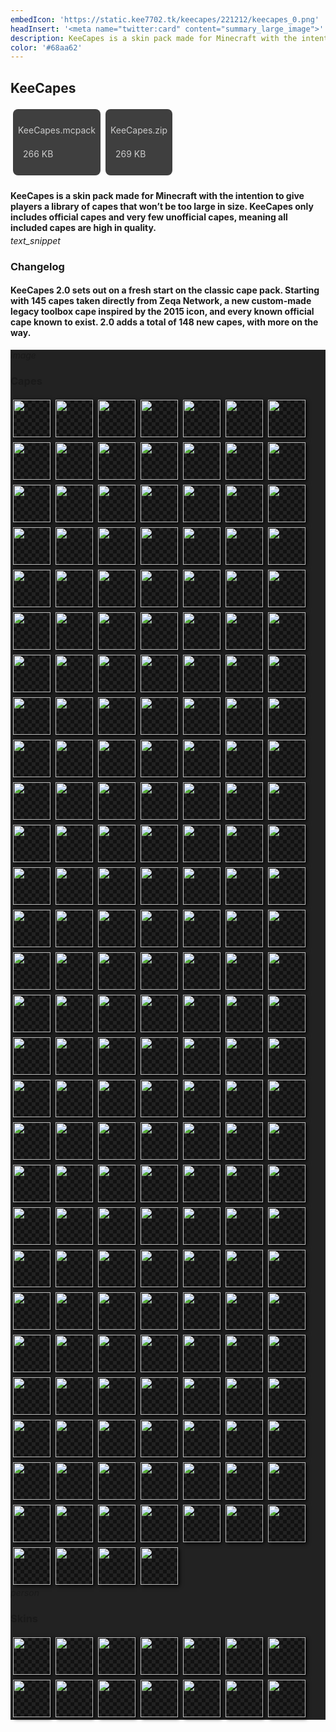 ```yaml
---
embedIcon: 'https://static.kee7702.tk/keecapes/221212/keecapes_0.png'
headInsert: '<meta name="twitter:card" content="summary_large_image">'
description: KeeCapes is a skin pack made for Minecraft with the intention to give players a library of capes that won't be too large in size. KeeCapes only includes official capes and very few unofficial capes, meaning all included capes are high in quality.
color: '#68aa62'
---
```

## KeeCapes
<div class="home-content-container"><a class="home-content-container" style="border-radius:8px;background: #222d;padding:8px;color:#ccc;display:inline-block;margin:4px;line-height: 24px;text-decoration: none;" href="https://static.kee7702.tk/keecapes/221212/KeeCapes.mcpack"><p class="dreamsdb infotitle">KeeCapes.mcpack</p><p class="dreamsdb infostats" style="margin-left:8px">266 KB</p></a><a class="home-content-container" style="border-radius:8px;background: #222d;padding:8px;color:#ccc;display:inline-block;margin:4px;line-height: 24px;text-decoration: none;" href="https://static.kee7702.tk/keecapes/221212/KeeCapes.zip"><p class="dreamsdb infotitle">KeeCapes.zip</p><p class="dreamsdb infostats" style="margin-left:8px">269 KB</p></a></div><div class="changelog-container"><h4 style="margin-bottom: 4px;">KeeCapes is a skin pack made for Minecraft with the intention to give players a library of capes that won’t be too large in size. KeeCapes only includes official capes and very few unofficial capes, meaning all included capes are high in quality.</h4><i class="material-icons">text_snippet</i><h3 id="changelog">Changelog</h3><h4>KeeCapes 2.0 sets out on a fresh start on the classic cape pack. Starting with 145 capes taken directly from Zeqa Network, a new custom-made legacy toolbox cape inspired by the 2015 icon, and every known official cape known to exist. 2.0 adds a total of 148 new capes, with more on the way.</h4><style>.home-content-container img.keecapes-cape {max-height:192px;display:inline-block;width:60px;image-rendering:pixelated;max-width:100%;margin:4px;background-size:12px!important;background-position:center;background:url('data:image/png;base64,iVBORw0KGgoAAAANSUhEUgAAAAIAAAACCAIAAAD91JpzAAAAAXNSR0IArs4c6QAAAARnQU1BAACxjwv8YQUAAAAJcEhZcwAADsMAAA7DAcdvqGQAAAARSURBVBhXYxQEAyYgfv/+PQAK8gNqwmON5wAAAABJRU5ErkJggg==');box-shadow:#000 2px 2px 6px 0}</style><div class="changelog-container closeable" style="background:#222"><div><i class="material-icons">image</i><h3 id="education-edition-panoramas">Capes</h3><i class="material-icons"></i></div><div style="display: inherit;"><div class="home-content-container"><img src="https://static.kee7702.tk/keecapes/221212/keecapes_2.png" class="keecapes-cape"><img src="https://static.kee7702.tk/keecapes/221212/keecapes_3.png" class="keecapes-cape"><img src="https://static.kee7702.tk/keecapes/221212/keecapes_4.png" class="keecapes-cape"><img src="https://static.kee7702.tk/keecapes/221212/keecapes_5.png" class="keecapes-cape"><img src="https://static.kee7702.tk/keecapes/221212/keecapes_6.png" class="keecapes-cape"><img src="https://static.kee7702.tk/keecapes/221212/keecapes_7.png" class="keecapes-cape"><img src="https://static.kee7702.tk/keecapes/221212/keecapes_8.png" class="keecapes-cape"><img src="https://static.kee7702.tk/keecapes/221212/keecapes_9.png" class="keecapes-cape"><img src="https://static.kee7702.tk/keecapes/221212/keecapes_10.png" class="keecapes-cape"><img src="https://static.kee7702.tk/keecapes/221212/keecapes_11.png" class="keecapes-cape"><img src="https://static.kee7702.tk/keecapes/221212/keecapes_12.png" class="keecapes-cape"><img src="https://static.kee7702.tk/keecapes/221212/keecapes_13.png" class="keecapes-cape"><img src="https://static.kee7702.tk/keecapes/221212/keecapes_14.png" class="keecapes-cape"><img src="https://static.kee7702.tk/keecapes/221212/keecapes_15.png" class="keecapes-cape"><img src="https://static.kee7702.tk/keecapes/221212/keecapes_16.png" class="keecapes-cape"><img src="https://static.kee7702.tk/keecapes/221212/keecapes_17.png" class="keecapes-cape"><img src="https://static.kee7702.tk/keecapes/221212/keecapes_18.png" class="keecapes-cape"><img src="https://static.kee7702.tk/keecapes/221212/keecapes_19.png" class="keecapes-cape"><img src="https://static.kee7702.tk/keecapes/221212/keecapes_20.png" class="keecapes-cape"><img src="https://static.kee7702.tk/keecapes/221212/keecapes_21.png" class="keecapes-cape"><img src="https://static.kee7702.tk/keecapes/221212/keecapes_22.png" class="keecapes-cape"><img src="https://static.kee7702.tk/keecapes/221212/keecapes_23.png" class="keecapes-cape"><img src="https://static.kee7702.tk/keecapes/221212/keecapes_24.png" class="keecapes-cape"><img src="https://static.kee7702.tk/keecapes/221212/keecapes_25.png" class="keecapes-cape"><img src="https://static.kee7702.tk/keecapes/221212/keecapes_26.png" class="keecapes-cape"><img src="https://static.kee7702.tk/keecapes/221212/keecapes_27.png" class="keecapes-cape"><img src="https://static.kee7702.tk/keecapes/221212/keecapes_28.png" class="keecapes-cape"><img src="https://static.kee7702.tk/keecapes/221212/keecapes_29.png" class="keecapes-cape"><img src="https://static.kee7702.tk/keecapes/221212/keecapes_30.png" class="keecapes-cape"><img src="https://static.kee7702.tk/keecapes/221212/keecapes_31.png" class="keecapes-cape"><img src="https://static.kee7702.tk/keecapes/221212/keecapes_32.png" class="keecapes-cape"><img src="https://static.kee7702.tk/keecapes/221212/keecapes_33.png" class="keecapes-cape"><img src="https://static.kee7702.tk/keecapes/221212/keecapes_34.png" class="keecapes-cape"><img src="https://static.kee7702.tk/keecapes/221212/keecapes_35.png" class="keecapes-cape"><img src="https://static.kee7702.tk/keecapes/221212/keecapes_36.png" class="keecapes-cape"><img src="https://static.kee7702.tk/keecapes/221212/keecapes_37.png" class="keecapes-cape"><img src="https://static.kee7702.tk/keecapes/221212/keecapes_38.png" class="keecapes-cape"><img src="https://static.kee7702.tk/keecapes/221212/keecapes_39.png" class="keecapes-cape"><img src="https://static.kee7702.tk/keecapes/221212/keecapes_40.png" class="keecapes-cape"><img src="https://static.kee7702.tk/keecapes/221212/keecapes_41.png" class="keecapes-cape"><img src="https://static.kee7702.tk/keecapes/221212/keecapes_42.png" class="keecapes-cape"><img src="https://static.kee7702.tk/keecapes/221212/keecapes_43.png" class="keecapes-cape"><img src="https://static.kee7702.tk/keecapes/221212/keecapes_44.png" class="keecapes-cape"><img src="https://static.kee7702.tk/keecapes/221212/keecapes_45.png" class="keecapes-cape"><img src="https://static.kee7702.tk/keecapes/221212/keecapes_46.png" class="keecapes-cape"><img src="https://static.kee7702.tk/keecapes/221212/keecapes_47.png" class="keecapes-cape"><img src="https://static.kee7702.tk/keecapes/221212/keecapes_48.png" class="keecapes-cape"><img src="https://static.kee7702.tk/keecapes/221212/keecapes_49.png" class="keecapes-cape"><img src="https://static.kee7702.tk/keecapes/221212/keecapes_50.png" class="keecapes-cape"><img src="https://static.kee7702.tk/keecapes/221212/keecapes_51.png" class="keecapes-cape"><img src="https://static.kee7702.tk/keecapes/221212/keecapes_52.png" class="keecapes-cape"><img src="https://static.kee7702.tk/keecapes/221212/keecapes_53.png" class="keecapes-cape"><img src="https://static.kee7702.tk/keecapes/221212/keecapes_54.png" class="keecapes-cape"><img src="https://static.kee7702.tk/keecapes/221212/keecapes_55.png" class="keecapes-cape"><img src="https://static.kee7702.tk/keecapes/221212/keecapes_56.png" class="keecapes-cape"><img src="https://static.kee7702.tk/keecapes/221212/keecapes_57.png" class="keecapes-cape"><img src="https://static.kee7702.tk/keecapes/221212/keecapes_58.png" class="keecapes-cape"><img src="https://static.kee7702.tk/keecapes/221212/keecapes_59.png" class="keecapes-cape"><img src="https://static.kee7702.tk/keecapes/221212/keecapes_60.png" class="keecapes-cape"><img src="https://static.kee7702.tk/keecapes/221212/keecapes_61.png" class="keecapes-cape"><img src="https://static.kee7702.tk/keecapes/221212/keecapes_62.png" class="keecapes-cape"><img src="https://static.kee7702.tk/keecapes/221212/keecapes_63.png" class="keecapes-cape"><img src="https://static.kee7702.tk/keecapes/221212/keecapes_64.png" class="keecapes-cape"><img src="https://static.kee7702.tk/keecapes/221212/keecapes_65.png" class="keecapes-cape"><img src="https://static.kee7702.tk/keecapes/221212/keecapes_66.png" class="keecapes-cape"><img src="https://static.kee7702.tk/keecapes/221212/keecapes_67.png" class="keecapes-cape"><img src="https://static.kee7702.tk/keecapes/221212/keecapes_68.png" class="keecapes-cape"><img src="https://static.kee7702.tk/keecapes/221212/keecapes_69.png" class="keecapes-cape"><img src="https://static.kee7702.tk/keecapes/221212/keecapes_70.png" class="keecapes-cape"><img src="https://static.kee7702.tk/keecapes/221212/keecapes_71.png" class="keecapes-cape"><img src="https://static.kee7702.tk/keecapes/221212/keecapes_72.png" class="keecapes-cape"><img src="https://static.kee7702.tk/keecapes/221212/keecapes_73.png" class="keecapes-cape"><img src="https://static.kee7702.tk/keecapes/221212/keecapes_74.png" class="keecapes-cape"><img src="https://static.kee7702.tk/keecapes/221212/keecapes_75.png" class="keecapes-cape"><img src="https://static.kee7702.tk/keecapes/221212/keecapes_76.png" class="keecapes-cape"><img src="https://static.kee7702.tk/keecapes/221212/keecapes_77.png" class="keecapes-cape"><img src="https://static.kee7702.tk/keecapes/221212/keecapes_78.png" class="keecapes-cape"><img src="https://static.kee7702.tk/keecapes/221212/keecapes_79.png" class="keecapes-cape"><img src="https://static.kee7702.tk/keecapes/221212/keecapes_80.png" class="keecapes-cape"><img src="https://static.kee7702.tk/keecapes/221212/keecapes_81.png" class="keecapes-cape"><img src="https://static.kee7702.tk/keecapes/221212/keecapes_82.png" class="keecapes-cape"><img src="https://static.kee7702.tk/keecapes/221212/keecapes_83.png" class="keecapes-cape"><img src="https://static.kee7702.tk/keecapes/221212/keecapes_84.png" class="keecapes-cape"><img src="https://static.kee7702.tk/keecapes/221212/keecapes_85.png" class="keecapes-cape"><img src="https://static.kee7702.tk/keecapes/221212/keecapes_86.png" class="keecapes-cape"><img src="https://static.kee7702.tk/keecapes/221212/keecapes_87.png" class="keecapes-cape"><img src="https://static.kee7702.tk/keecapes/221212/keecapes_88.png" class="keecapes-cape"><img src="https://static.kee7702.tk/keecapes/221212/keecapes_89.png" class="keecapes-cape"><img src="https://static.kee7702.tk/keecapes/221212/keecapes_90.png" class="keecapes-cape"><img src="https://static.kee7702.tk/keecapes/221212/keecapes_91.png" class="keecapes-cape"><img src="https://static.kee7702.tk/keecapes/221212/keecapes_92.png" class="keecapes-cape"><img src="https://static.kee7702.tk/keecapes/221212/keecapes_93.png" class="keecapes-cape"><img src="https://static.kee7702.tk/keecapes/221212/keecapes_94.png" class="keecapes-cape"><img src="https://static.kee7702.tk/keecapes/221212/keecapes_95.png" class="keecapes-cape"><img src="https://static.kee7702.tk/keecapes/221212/keecapes_96.png" class="keecapes-cape"><img src="https://static.kee7702.tk/keecapes/221212/keecapes_97.png" class="keecapes-cape"><img src="https://static.kee7702.tk/keecapes/221212/keecapes_98.png" class="keecapes-cape"><img src="https://static.kee7702.tk/keecapes/221212/keecapes_99.png" class="keecapes-cape"><img src="https://static.kee7702.tk/keecapes/221212/keecapes_100.png" class="keecapes-cape"><img src="https://static.kee7702.tk/keecapes/221212/keecapes_101.png" class="keecapes-cape"><img src="https://static.kee7702.tk/keecapes/221212/keecapes_102.png" class="keecapes-cape"><img src="https://static.kee7702.tk/keecapes/221212/keecapes_103.png" class="keecapes-cape"><img src="https://static.kee7702.tk/keecapes/221212/keecapes_104.png" class="keecapes-cape"><img src="https://static.kee7702.tk/keecapes/221212/keecapes_105.png" class="keecapes-cape"><img src="https://static.kee7702.tk/keecapes/221212/keecapes_106.png" class="keecapes-cape"><img src="https://static.kee7702.tk/keecapes/221212/keecapes_107.png" class="keecapes-cape"><img src="https://static.kee7702.tk/keecapes/221212/keecapes_108.png" class="keecapes-cape"><img src="https://static.kee7702.tk/keecapes/221212/keecapes_109.png" class="keecapes-cape"><img src="https://static.kee7702.tk/keecapes/221212/keecapes_110.png" class="keecapes-cape"><img src="https://static.kee7702.tk/keecapes/221212/keecapes_111.png" class="keecapes-cape"><img src="https://static.kee7702.tk/keecapes/221212/keecapes_112.png" class="keecapes-cape"><img src="https://static.kee7702.tk/keecapes/221212/keecapes_113.png" class="keecapes-cape"><img src="https://static.kee7702.tk/keecapes/221212/keecapes_114.png" class="keecapes-cape"><img src="https://static.kee7702.tk/keecapes/221212/keecapes_115.png" class="keecapes-cape"><img src="https://static.kee7702.tk/keecapes/221212/keecapes_116.png" class="keecapes-cape"><img src="https://static.kee7702.tk/keecapes/221212/keecapes_117.png" class="keecapes-cape"><img src="https://static.kee7702.tk/keecapes/221212/keecapes_118.png" class="keecapes-cape"><img src="https://static.kee7702.tk/keecapes/221212/keecapes_119.png" class="keecapes-cape"><img src="https://static.kee7702.tk/keecapes/221212/keecapes_120.png" class="keecapes-cape"><img src="https://static.kee7702.tk/keecapes/221212/keecapes_121.png" class="keecapes-cape"><img src="https://static.kee7702.tk/keecapes/221212/keecapes_122.png" class="keecapes-cape"><img src="https://static.kee7702.tk/keecapes/221212/keecapes_123.png" class="keecapes-cape"><img src="https://static.kee7702.tk/keecapes/221212/keecapes_124.png" class="keecapes-cape"><img src="https://static.kee7702.tk/keecapes/221212/keecapes_125.png" class="keecapes-cape"><img src="https://static.kee7702.tk/keecapes/221212/keecapes_126.png" class="keecapes-cape"><img src="https://static.kee7702.tk/keecapes/221212/keecapes_127.png" class="keecapes-cape"><img src="https://static.kee7702.tk/keecapes/221212/keecapes_128.png" class="keecapes-cape"><img src="https://static.kee7702.tk/keecapes/221212/keecapes_129.png" class="keecapes-cape"><img src="https://static.kee7702.tk/keecapes/221212/keecapes_130.png" class="keecapes-cape"><img src="https://static.kee7702.tk/keecapes/221212/keecapes_131.png" class="keecapes-cape"><img src="https://static.kee7702.tk/keecapes/221212/keecapes_132.png" class="keecapes-cape"><img src="https://static.kee7702.tk/keecapes/221212/keecapes_133.png" class="keecapes-cape"><img src="https://static.kee7702.tk/keecapes/221212/keecapes_134.png" class="keecapes-cape"><img src="https://static.kee7702.tk/keecapes/221212/keecapes_135.png" class="keecapes-cape"><img src="https://static.kee7702.tk/keecapes/221212/keecapes_136.png" class="keecapes-cape"><img src="https://static.kee7702.tk/keecapes/221212/keecapes_137.png" class="keecapes-cape"><img src="https://static.kee7702.tk/keecapes/221212/keecapes_138.png" class="keecapes-cape"><img src="https://static.kee7702.tk/keecapes/221212/keecapes_139.png" class="keecapes-cape"><img src="https://static.kee7702.tk/keecapes/221212/keecapes_140.png" class="keecapes-cape"><img src="https://static.kee7702.tk/keecapes/221212/keecapes_141.png" class="keecapes-cape"><img src="https://static.kee7702.tk/keecapes/221212/keecapes_142.png" class="keecapes-cape"><img src="https://static.kee7702.tk/keecapes/221212/keecapes_143.png" class="keecapes-cape"><img src="https://static.kee7702.tk/keecapes/221212/keecapes_144.png" class="keecapes-cape"><img src="https://static.kee7702.tk/keecapes/221212/keecapes_145.png" class="keecapes-cape"><img src="https://static.kee7702.tk/keecapes/221212/keecapes_146.png" class="keecapes-cape"><img src="https://static.kee7702.tk/keecapes/221212/keecapes_147.png" class="keecapes-cape"><img src="https://static.kee7702.tk/keecapes/221212/keecapes_148.png" class="keecapes-cape"><img src="https://static.kee7702.tk/keecapes/221212/keecapes_149.png" class="keecapes-cape"><img src="https://static.kee7702.tk/keecapes/221212/keecapes_150.png" class="keecapes-cape"><img src="https://static.kee7702.tk/keecapes/221212/keecapes_151.png" class="keecapes-cape"><img src="https://static.kee7702.tk/keecapes/221212/keecapes_152.png" class="keecapes-cape"><img src="https://static.kee7702.tk/keecapes/221212/keecapes_153.png" class="keecapes-cape"><img src="https://static.kee7702.tk/keecapes/221212/keecapes_154.png" class="keecapes-cape"><img src="https://static.kee7702.tk/keecapes/221212/keecapes_155.png" class="keecapes-cape"><img src="https://static.kee7702.tk/keecapes/221212/keecapes_156.png" class="keecapes-cape"><img src="https://static.kee7702.tk/keecapes/221212/keecapes_157.png" class="keecapes-cape"><img src="https://static.kee7702.tk/keecapes/221212/keecapes_158.png" class="keecapes-cape"><img src="https://static.kee7702.tk/keecapes/221212/keecapes_159.png" class="keecapes-cape"><img src="https://static.kee7702.tk/keecapes/221212/keecapes_160.png" class="keecapes-cape"><img src="https://static.kee7702.tk/keecapes/221212/keecapes_161.png" class="keecapes-cape"><img src="https://static.kee7702.tk/keecapes/221212/keecapes_162.png" class="keecapes-cape"><img src="https://static.kee7702.tk/keecapes/221212/keecapes_163.png" class="keecapes-cape"><img src="https://static.kee7702.tk/keecapes/221212/keecapes_164.png" class="keecapes-cape"><img src="https://static.kee7702.tk/keecapes/221212/keecapes_165.png" class="keecapes-cape"><img src="https://static.kee7702.tk/keecapes/221212/keecapes_166.png" class="keecapes-cape"><img src="https://static.kee7702.tk/keecapes/221212/keecapes_167.png" class="keecapes-cape"><img src="https://static.kee7702.tk/keecapes/221212/keecapes_168.png" class="keecapes-cape"><img src="https://static.kee7702.tk/keecapes/221212/keecapes_169.png" class="keecapes-cape"><img src="https://static.kee7702.tk/keecapes/221212/keecapes_170.png" class="keecapes-cape"><img src="https://static.kee7702.tk/keecapes/221212/keecapes_171.png" class="keecapes-cape"><img src="https://static.kee7702.tk/keecapes/221212/keecapes_172.png" class="keecapes-cape"><img src="https://static.kee7702.tk/keecapes/221212/keecapes_173.png" class="keecapes-cape"><img src="https://static.kee7702.tk/keecapes/221212/keecapes_174.png" class="keecapes-cape"><img src="https://static.kee7702.tk/keecapes/221212/keecapes_175.png" class="keecapes-cape"><img src="https://static.kee7702.tk/keecapes/221212/keecapes_176.png" class="keecapes-cape"><img src="https://static.kee7702.tk/keecapes/221212/keecapes_177.png" class="keecapes-cape"><img src="https://static.kee7702.tk/keecapes/221212/keecapes_178.png" class="keecapes-cape"><img src="https://static.kee7702.tk/keecapes/221212/keecapes_179.png" class="keecapes-cape"><img src="https://static.kee7702.tk/keecapes/221212/keecapes_180.png" class="keecapes-cape"><img src="https://static.kee7702.tk/keecapes/221212/keecapes_181.png" class="keecapes-cape"><img src="https://static.kee7702.tk/keecapes/221212/keecapes_182.png" class="keecapes-cape"><img src="https://static.kee7702.tk/keecapes/221212/keecapes_183.png" class="keecapes-cape"><img src="https://static.kee7702.tk/keecapes/221212/keecapes_184.png" class="keecapes-cape"><img src="https://static.kee7702.tk/keecapes/221212/keecapes_185.png" class="keecapes-cape"><img src="https://static.kee7702.tk/keecapes/221212/keecapes_186.png" class="keecapes-cape"><img src="https://static.kee7702.tk/keecapes/221212/keecapes_187.png" class="keecapes-cape"><img src="https://static.kee7702.tk/keecapes/221212/keecapes_188.png" class="keecapes-cape"><img src="https://static.kee7702.tk/keecapes/221212/keecapes_189.png" class="keecapes-cape"><img src="https://static.kee7702.tk/keecapes/221212/keecapes_190.png" class="keecapes-cape"><img src="https://static.kee7702.tk/keecapes/221212/keecapes_191.png" class="keecapes-cape"><img src="https://static.kee7702.tk/keecapes/221212/keecapes_192.png" class="keecapes-cape"><img src="https://static.kee7702.tk/keecapes/221212/keecapes_193.png" class="keecapes-cape"><img src="https://static.kee7702.tk/keecapes/221212/keecapes_194.png" class="keecapes-cape"></div></div></div><div class="changelog-container closeable" style="background:#222"><div><i class="material-icons">person</i><h3 id="education-edition-panoramas">Skins</h3><i class="material-icons"></i></div><div style="display: inherit;"><div class="home-content-container"><img src="https://static.kee7702.tk/keecapes/221212/keecapes_195.png" class="keecapes-cape"><img src="https://static.kee7702.tk/keecapes/221212/keecapes_196.png" class="keecapes-cape"><img src="https://static.kee7702.tk/keecapes/221212/keecapes_197.png" class="keecapes-cape"><img src="https://static.kee7702.tk/keecapes/221212/keecapes_198.png" class="keecapes-cape"><img src="https://static.kee7702.tk/keecapes/221212/keecapes_199.png" class="keecapes-cape"><img src="https://static.kee7702.tk/keecapes/221212/keecapes_200.png" class="keecapes-cape"><img src="https://static.kee7702.tk/keecapes/221212/keecapes_201.png" class="keecapes-cape"><img src="https://static.kee7702.tk/keecapes/221212/keecapes_202.png" class="keecapes-cape"><img src="https://static.kee7702.tk/keecapes/221212/keecapes_203.png" class="keecapes-cape"><img src="https://static.kee7702.tk/keecapes/221212/keecapes_204.png" class="keecapes-cape"><img src="https://static.kee7702.tk/keecapes/221212/keecapes_205.png" class="keecapes-cape"><img src="https://static.kee7702.tk/keecapes/221212/keecapes_206.png" class="keecapes-cape"><img src="https://static.kee7702.tk/keecapes/221212/keecapes_207.png" class="keecapes-cape"><img src="https://static.kee7702.tk/keecapes/221212/keecapes_208.png" class="keecapes-cape"></div></div></div></div>
